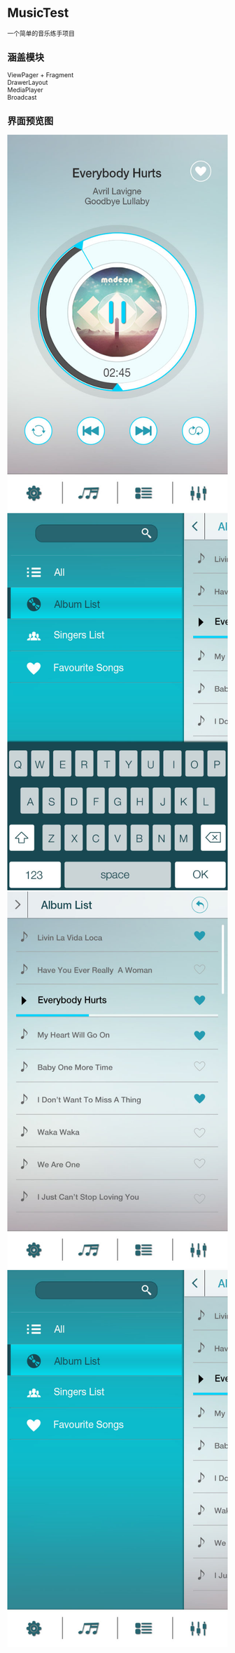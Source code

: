 # MusicTest

一个简单的音乐练手项目

## 涵盖模块
ViewPager + Fragment<br>
DrawerLayout<br>
MediaPlayer<br>
Broadcast<br>

## 界面预览图

![](https://github.com/759233960/MusicTest/blob/master/app/src/main/res/assets/ID3.jpg "主播放界面")<br>
![](https://github.com/759233960/MusicTest/blob/master/app/src/main/res/assets/Keyboard.jpg)<br>
![](https://github.com/759233960/MusicTest/blob/master/app/src/main/res/assets/List.jpg)<br>
![](https://github.com/759233960/MusicTest/blob/master/app/src/main/res/assets/Sidebar.jpg)<br>
